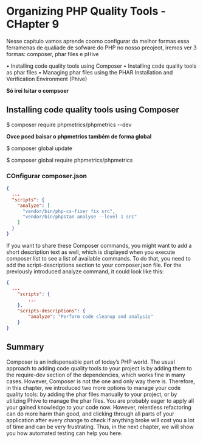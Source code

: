 # Organizing PHP Quality Tools - CHapter 9

Nesse capitulo vamos aprende coomo configurar da melhor formas essa ferramenas de qualiade de sofware do PHP no nosso preojeot, iremos ver 3 formas: composer, phar files e pHive

•	 Installing code quality tools using Composer
•	 Installing code quality tools as phar files
•	 Managing phar files using the PHAR Installation and Verification Environment (Phive)

**Só irei lsitar o compsoer**

## Installing code quality tools using Composer

$ composer require phpmetrics/phpmetrics --dev

**Ovce poed baisar o phpmetrics também de forma global**

$ composer global update

$ composer global require phpmetrics/phpmetrics

### COnfigurar composer.json

````json
{
  ...
  "scripts": {
    "analyze": [
      "vendor/bin/php-cs-fixer fix src",
      "vendor/bin/phpstan analyse --level 1 src"
    ]
  }
}
````

If you want to share these Composer commands, you might want to add a short description text as
well, which is displayed when you execute composer list to see a list of available commands.
To do that, you need to add the script-descriptions section to your composer.json file.
For the previously introduced analyze command, it could look like this:

````json
{
  ...
    "scripts": {
        ...
    },
    "scripts-descriptions": {
        "analyze": "Perform code cleanup and analysis"
    }
}
````


## Summary

Composer is an indispensable part of today’s PHP world. The usual approach to adding code quality
tools to your project is by adding them to the require-dev section of the dependencies, which
works fine in many cases.
However, Composer is not the one and only way there is. Therefore, in this chapter, we introduced two
more options to manage your code quality tools: by adding the phar files manually to your project,
or by utilizing Phive to manage the phar files.
You are probably eager to apply all your gained knowledge to your code now. However, relentless
refactoring can do more harm than good, and clicking through all parts of your application after every
change to check if anything broke will cost you a lot of time and can be very frustrating. Thus, in the
next chapter, we will show you how automated testing can help you here.
